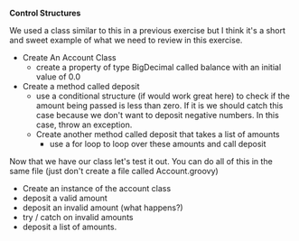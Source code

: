 **Control Structures**

We used a class similar to this in a previous exercise but I think it's a short and sweet example of what we need to review in this exercise. 

- Create An Account Class
	- create a property of type BigDecimal called balance with an initial value of 0.0
- Create a method called deposit
	- use a conditional structure (if would work great here) to check if the amount being passed is less than zero. If it is we should catch this case because we don't want to deposit negative numbers. In this case, throw an exception.
	- Create another method called deposit that takes a list of amounts
		- use a for loop to loop over these amounts and call deposit

Now that we have our class let's test it out. You can do all of this in the same file (just don't create a file called Account.groovy) 

- Create an instance of the account class
- deposit a valid amount
- deposit an invalid amount (what happens?)
- try / catch on invalid amounts
- deposit a list of amounts. 

